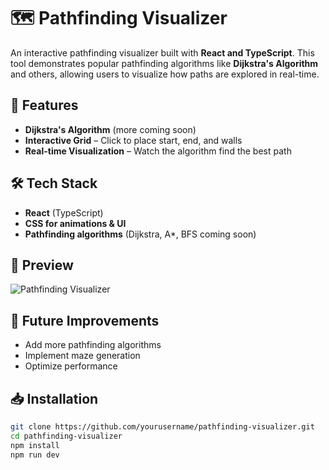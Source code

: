 # 🗺️ Pathfinding Visualizer  

An interactive pathfinding visualizer built with **React and TypeScript**. This tool demonstrates popular pathfinding algorithms like **Dijkstra's Algorithm** and others, allowing users to visualize how paths are explored in real-time.  

## 🚀 Features  
- **Dijkstra's Algorithm** (more coming soon)  
- **Interactive Grid** – Click to place start, end, and walls  
- **Real-time Visualization** – Watch the algorithm find the best path  

## 🛠️ Tech Stack  
- **React** (TypeScript)  
- **CSS for animations & UI**  
- **Pathfinding algorithms** (Dijkstra, A*, BFS coming soon)  

## 📸 Preview  
![Pathfinding Visualizer](https://github.com/bebopkenny/Pathfinding-Visualizer-Project)   

## 📌 Future Improvements  
- Add more pathfinding algorithms  
- Implement maze generation  
- Optimize performance  

## 📥 Installation  
```bash
git clone https://github.com/yourusername/pathfinding-visualizer.git
cd pathfinding-visualizer
npm install
npm run dev

